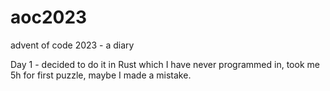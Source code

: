 # aoc2023
advent of code 2023 - a diary

Day 1 - decided to do it in Rust which I have never programmed in, took me 5h for first puzzle, maybe I made a mistake.
